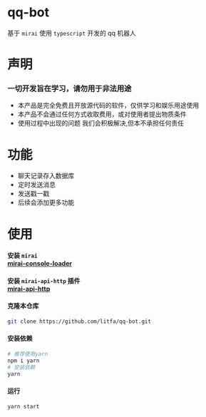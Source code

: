 # qq-bot

基于 `mirai` 使用 `typescript` 开发的 qq 机器人

# 声明

### 一切开发旨在学习，请勿用于非法用途

- 本产品是完全免费且开放源代码的软件，仅供学习和娱乐用途使用
- 本产品不会通过任何方式收取费用，或对使用者提出物质条件
- 使用过程中出现的问题 我们会积极解决,但本不承担任何责任

# 功能

- 聊天记录存入数据库
- 定时发送消息
- 发送戳一戳
- 后续会添加更多功能

# 使用

#### 安装 `mirai` <br> [mirai-console-loader](https://github.com/iTXTech/mirai-console-loader)

#### 安装 `mirai-api-http` 插件 <br> [mirai-api-http](https://github.com/project-mirai/mirai-api-http)

#### 克隆本仓库

```bash
git clone https://github.com/litfa/qq-bot.git
```

#### 安装依赖

```bash
# 推荐使用yarn
npm i yarn
# 安装依赖
yarn
```

#### 运行

```bash
yarn start
```